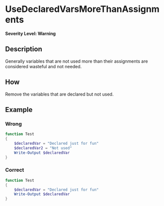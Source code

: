 # UseDeclaredVarsMoreThanAssignments

**Severity Level: Warning**

## Description

Generally variables that are not used more than their assignments are considered wasteful and not needed.

## How

Remove the variables that are declared but not used.

## Example

### Wrong

``` PowerShell
function Test
{
    $declaredVar = "Declared just for fun"
    $declaredVar2 = "Not used"
    Write-Output $declaredVar
}
```

### Correct

``` PowerShell
function Test
{
    $declaredVar = "Declared just for fun"
    Write-Output $declaredVar
}
```
